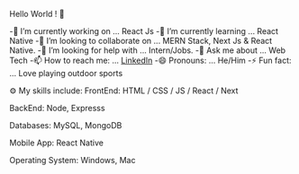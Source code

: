 Hello World ! 👋


-🔭 I’m currently working on ... React Js
-🌱 I’m currently learning ... React Native
-👯 I’m looking to collaborate on ... MERN Stack, Next Js & React Native.
-🤔 I’m looking for help with ... Intern/Jobs.
-💬 Ask me about ... Web Tech
-📫 How to reach me: ... [LinkedIn](linkedin.com/in/archan-bhatta-249275170)
-😄 Pronouns: ... He/Him
-⚡ Fun fact: ... Love playing outdoor sports


⚙️ My skills include:
FrontEnd: HTML / CSS / JS / React / Next

BackEnd: Node, Expresss

Databases: MySQL, MongoDB

Mobile App: React Native

Operating System: Windows, Mac
